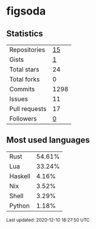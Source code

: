 # figsoda


## Statistics

<table>
    <tr>
        <td>Repositories</td>
        <td><a href="https://github.com/figsoda?tab=repositories">15</a></td>
    </tr>
    <tr>
        <td>Gists</td>
        <td><a href="https://gist.github.com/figsoda">1</a></td>
    </tr>
    <tr>
        <td>Total stars</td>
        <td>24</td>
    </tr>
    <tr>
        <td>Total forks</td>
        <td>0</td>
    </tr>
    <tr>
        <td>Commits</td>
        <td>1298</td>
    </tr>
    <tr>
        <td>Issues</td>
        <td>11</td>
    </tr>
    <tr>
        <td>Pull requests</td>
        <td>17</td>
    </tr>
    <tr>
        <td>Followers</td>
        <td><a href="https://github.com/figsoda?tab=followers">0</a></td>
    </tr>
</table>


## Most used languages

<table>
<tr><td>Rust</td><td>54.61%</td></tr>
<tr><td>Lua</td><td>33.24%</td></tr>
<tr><td>Haskell</td><td>4.16%</td></tr>
<tr><td>Nix</td><td>3.52%</td></tr>
<tr><td>Shell</td><td>3.29%</td></tr>
<tr><td>Python</td><td>1.18%</td></tr>
</table>


<sub>Last updated: 2020-12-10 18:27:50 UTC</sub>
